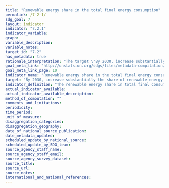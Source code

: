 ```yaml
---
title: "Renewable energy share in the total final energy consumption"
permalink: /7-2-1/
sdg_goal: 7
layout: indicator
indicator: "7.2.1"
indicator_variable: 
graph: 
variable_description: 
variable_notes: 
target_id: "7.2"
has_metadata: true
rationale_interpretation: "The target \"By 2030, increase substantially the share of renewable energy in the global energy mix\" impacts all three dimensions of sustainable development. Renewable energy technologies represent a major element in strategies for greening economies everywhere in the world and for tackling the critical global problem of climate change. A number of definitions of renewable energy exist; what they have in common is highlighting as renewable all forms of energy that their consumption does not deplete their availability in the future. These include solar, wind, ocean, hydropower, geothermal resources, and bioenergy (in the case of bioenergy, which can be depleted, sources of bioenergy can be replaced within a short to medium-term frame). Importantly, this indicator focuses on the amount of renewable energy actually consumed rather than the capacity for renewable energy production, which cannot always be fully utilized. By focusing on consumption by the end user, it avoids the distortions caused by the fact that conventional energy sources are subject to significant energy losses along the production chain."
goal_meta_link: "http://unstats.un.org/sdgs/files/metadata-compilation/Metadata-Goal-7.pdf"
goal_meta_link_page: 10
indicator_name: "Renewable energy share in the total final energy consumption"
target: "By 2030, increase substantially the share of renewable energy in the global energy mix."
indicator_definition: "The renewable energy share in total final consumption is the percentage of final consumption of energy that is derived from renewable resources. It is calculated by dividing consumption of energy from all renewable sources by total final energy consumption. Renewable energy consumption includes consumption from: hydro, solid biofuels, wind, solar, liquid biofuels, biogas, geothermal, marine and waste. Total final consumption of energy is calculated from national balances and statistics as total final consumption minus non-energy use. Renewable energy consumption is derived from three tables of the IEA world energy statistics and balances: total final consumption, electricity output and heat output. All volumes reported in the total final consumption table are taken as reported. Since volumes for electricity and heat in the final consumption table are not broken down by technology, electricity and heat output tables are used instead to break down final consumption of electricity and heat by technology. The allocation by technology is done by deriving the share of technology in electricity and heat output tables and multiplying that share by final energy consumption of electricity and heat, respectively. For instance, if total final consumption table reports 150 TJ for waste energy, while total final consumption of electricity is 400 TJ and heat 100 TJ, and the share of waste in total electricity output is 10 percent and 5 percent in heat, the total reported number for waste consumption will be 195 TJ (150 TJ+400TJ*10%+100TJ*5%). The Global Tracking Framework Report (2013) provides more details on the suggested methodology for defining and measuring renewable energy (Chapter 4, Section 1, page 201-202)."
actual_indicator_available: 
actual_indicator_available_description: 
method_of_computation: ""
comments_and_limitations: 
periodicity: 
time_period: 
unit_of_measure: 
disaggregation_categories: 
disaggregation_geography: 
date_of_national_source_publication: 
date_metadata_updated: 
scheduled_update_by_national_source: 
scheduled_update_by_SDG_team: 
source_agency_staff_name: 
source_agency_staff_email: 
source_agency_survey_dataset: 
source_title: 
source_url: 
source_notes: 
international_and_national_references: 
---
```


